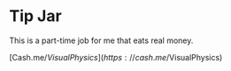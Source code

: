 # Tip Jar

This is a part-time job for me that eats real money.

[Cash.me/$VisualPhysics](https://cash.me/$VisualPhysics)
